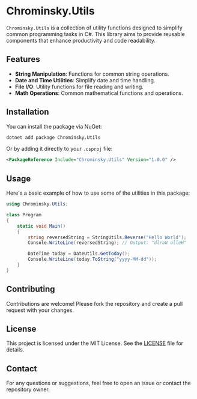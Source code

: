
# Chrominsky.Utils

`Chrominsky.Utils` is a collection of utility functions designed to simplify common programming tasks in C#. This library aims to provide reusable components that enhance productivity and code readability.

## Features

- **String Manipulation**: Functions for common string operations.
- **Date and Time Utilities**: Simplify date and time handling.
- **File I/O**: Utility functions for file reading and writing.
- **Math Operations**: Common mathematical functions and operations.

## Installation

You can install the package via NuGet:

```bash
dotnet add package Chrominsky.Utils
```

Or by adding it directly to your `.csproj` file:

```xml
<PackageReference Include="Chrominsky.Utils" Version="1.0.0" />
```

## Usage

Here's a basic example of how to use some of the utilities in this package:

```csharp
using Chrominsky.Utils;

class Program
{
    static void Main()
    {
        string reversedString = StringUtils.Reverse("Hello World");
        Console.WriteLine(reversedString); // Output: "dlroW olleH"

        DateTime today = DateUtils.GetToday();
        Console.WriteLine(today.ToString("yyyy-MM-dd"));
    }
}
```

## Contributing

Contributions are welcome! Please fork the repository and create a pull request with your changes.

## License

This project is licensed under the MIT License. See the [LICENSE](LICENSE) file for details.

## Contact

For any questions or suggestions, feel free to open an issue or contact the repository owner.
